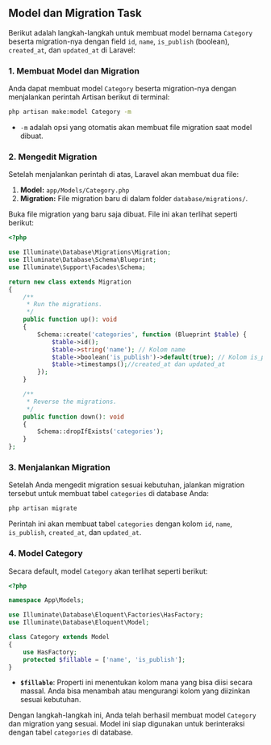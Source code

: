 ## Model dan Migration Task
Berikut adalah langkah-langkah untuk membuat model bernama `Category` beserta migration-nya dengan field `id`, `name`, `is_publish` (boolean), `created_at`, dan `updated_at` di Laravel:

### 1. **Membuat Model dan Migration**
Anda dapat membuat model `Category` beserta migration-nya dengan menjalankan perintah Artisan berikut di terminal:

```bash
php artisan make:model Category -m
```

- `-m` adalah opsi yang otomatis akan membuat file migration saat model dibuat.

### 2. **Mengedit Migration**

Setelah menjalankan perintah di atas, Laravel akan membuat dua file:

1. **Model:** `app/Models/Category.php`
2. **Migration:** File migration baru di dalam folder `database/migrations/`.

Buka file migration yang baru saja dibuat. File ini akan terlihat seperti berikut:

```php
<?php

use Illuminate\Database\Migrations\Migration;
use Illuminate\Database\Schema\Blueprint;
use Illuminate\Support\Facades\Schema;

return new class extends Migration
{
    /**
     * Run the migrations.
     */
    public function up(): void
    {
        Schema::create('categories', function (Blueprint $table) {
            $table->id();
            $table->string('name'); // Kolom name
            $table->boolean('is_publish')->default(true); // Kolom is_publish dengan nilai default true
            $table->timestamps();//created_at dan updated_at
        });
    }

    /**
     * Reverse the migrations.
     */
    public function down(): void
    {
        Schema::dropIfExists('categories');
    }
};
```

### 3. **Menjalankan Migration**

Setelah Anda mengedit migration sesuai kebutuhan, jalankan migration tersebut untuk membuat tabel `categories` di database Anda:

```bash
php artisan migrate
```

Perintah ini akan membuat tabel `categories` dengan kolom `id`, `name`, `is_publish`, `created_at`, dan `updated_at`.

### 4. **Model Category**

Secara default, model `Category` akan terlihat seperti berikut:

```php
<?php

namespace App\Models;

use Illuminate\Database\Eloquent\Factories\HasFactory;
use Illuminate\Database\Eloquent\Model;

class Category extends Model
{
    use HasFactory;
    protected $fillable = ['name', 'is_publish'];
}
```

- **`$fillable`**: Properti ini menentukan kolom mana yang bisa diisi secara massal. Anda bisa menambah atau mengurangi kolom yang diizinkan sesuai kebutuhan.

Dengan langkah-langkah ini, Anda telah berhasil membuat model `Category` dan migration yang sesuai. Model ini siap digunakan untuk berinteraksi dengan tabel `categories` di database.
